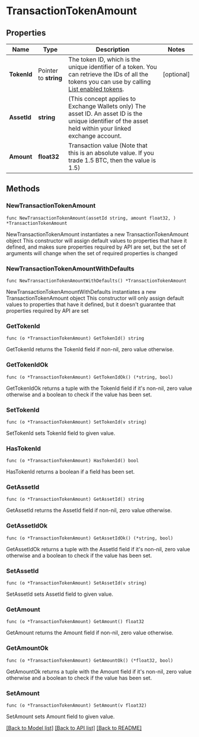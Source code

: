 # TransactionTokenAmount

## Properties

Name | Type | Description | Notes
------------ | ------------- | ------------- | -------------
**TokenId** | Pointer to **string** | The token ID, which is the unique identifier of a token. You can retrieve the IDs of all the tokens you can use by calling [List enabled tokens](/v2/api-references/wallets/list-enabled-tokens). | [optional] 
**AssetId** | **string** | (This concept applies to Exchange Wallets only) The asset ID. An asset ID is the unique identifier of the asset held within your linked exchange account. | 
**Amount** | **float32** | Transaction value (Note that this is an absolute value. If you trade 1.5 BTC, then the value is 1.5)  | 

## Methods

### NewTransactionTokenAmount

`func NewTransactionTokenAmount(assetId string, amount float32, ) *TransactionTokenAmount`

NewTransactionTokenAmount instantiates a new TransactionTokenAmount object
This constructor will assign default values to properties that have it defined,
and makes sure properties required by API are set, but the set of arguments
will change when the set of required properties is changed

### NewTransactionTokenAmountWithDefaults

`func NewTransactionTokenAmountWithDefaults() *TransactionTokenAmount`

NewTransactionTokenAmountWithDefaults instantiates a new TransactionTokenAmount object
This constructor will only assign default values to properties that have it defined,
but it doesn't guarantee that properties required by API are set

### GetTokenId

`func (o *TransactionTokenAmount) GetTokenId() string`

GetTokenId returns the TokenId field if non-nil, zero value otherwise.

### GetTokenIdOk

`func (o *TransactionTokenAmount) GetTokenIdOk() (*string, bool)`

GetTokenIdOk returns a tuple with the TokenId field if it's non-nil, zero value otherwise
and a boolean to check if the value has been set.

### SetTokenId

`func (o *TransactionTokenAmount) SetTokenId(v string)`

SetTokenId sets TokenId field to given value.

### HasTokenId

`func (o *TransactionTokenAmount) HasTokenId() bool`

HasTokenId returns a boolean if a field has been set.

### GetAssetId

`func (o *TransactionTokenAmount) GetAssetId() string`

GetAssetId returns the AssetId field if non-nil, zero value otherwise.

### GetAssetIdOk

`func (o *TransactionTokenAmount) GetAssetIdOk() (*string, bool)`

GetAssetIdOk returns a tuple with the AssetId field if it's non-nil, zero value otherwise
and a boolean to check if the value has been set.

### SetAssetId

`func (o *TransactionTokenAmount) SetAssetId(v string)`

SetAssetId sets AssetId field to given value.


### GetAmount

`func (o *TransactionTokenAmount) GetAmount() float32`

GetAmount returns the Amount field if non-nil, zero value otherwise.

### GetAmountOk

`func (o *TransactionTokenAmount) GetAmountOk() (*float32, bool)`

GetAmountOk returns a tuple with the Amount field if it's non-nil, zero value otherwise
and a boolean to check if the value has been set.

### SetAmount

`func (o *TransactionTokenAmount) SetAmount(v float32)`

SetAmount sets Amount field to given value.



[[Back to Model list]](../README.md#documentation-for-models) [[Back to API list]](../README.md#documentation-for-api-endpoints) [[Back to README]](../README.md)



